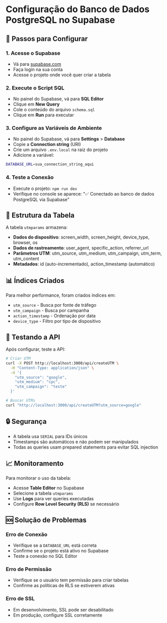 # Configuração do Banco de Dados PostgreSQL no Supabase

## 🚀 Passos para Configurar

### 1. Acesse o Supabase
- Vá para [supabase.com](https://supabase.com)
- Faça login na sua conta
- Acesse o projeto onde você quer criar a tabela

### 2. Execute o Script SQL
- No painel do Supabase, vá para **SQL Editor**
- Clique em **New Query**
- Cole o conteúdo do arquivo `schema.sql`
- Clique em **Run** para executar

### 3. Configure as Variáveis de Ambiente
- No painel do Supabase, vá para **Settings** > **Database**
- Copie a **Connection string** (URI)
- Crie um arquivo `.env.local` na raiz do projeto
- Adicione a variável:

```bash
DATABASE_URL=sua_connection_string_aqui
```

### 4. Teste a Conexão
- Execute o projeto: `npm run dev`
- Verifique no console se aparece: "✅ Conectado ao banco de dados PostgreSQL via Supabase"

## 🔧 Estrutura da Tabela

A tabela `utmparams` armazena:

- **Dados do dispositivo**: screen_width, screen_height, device_type, browser, os
- **Dados de rastreamento**: user_agent, specific_action, referrer_url
- **Parâmetros UTM**: utm_source, utm_medium, utm_campaign, utm_term, utm_content
- **Metadados**: id (auto-incrementado), action_timestamp (automático)

## 📊 Índices Criados

Para melhor performance, foram criados índices em:
- `utm_source` - Busca por fonte de tráfego
- `utm_campaign` - Busca por campanha
- `action_timestamp` - Ordenação por data
- `device_type` - Filtro por tipo de dispositivo

## 🧪 Testando a API

Após configurar, teste a API:

```bash
# Criar UTM
curl -X POST http://localhost:3000/api/createUTM \
  -H "Content-Type: application/json" \
  -d '{
    "utm_source": "google",
    "utm_medium": "cpc",
    "utm_campaign": "teste"
  }'

# Buscar UTMs
curl "http://localhost:3000/api/createUTM?utm_source=google"
```

## 🔒 Segurança

- A tabela usa `SERIAL` para IDs únicos
- Timestamps são automáticos e não podem ser manipulados
- Todas as queries usam prepared statements para evitar SQL injection

## 📈 Monitoramento

Para monitorar o uso da tabela:
- Acesse **Table Editor** no Supabase
- Selecione a tabela `utmparams`
- Use **Logs** para ver queries executadas
- Configure **Row Level Security (RLS)** se necessário

## 🆘 Solução de Problemas

### Erro de Conexão
- Verifique se a `DATABASE_URL` está correta
- Confirme se o projeto está ativo no Supabase
- Teste a conexão no SQL Editor

### Erro de Permissão
- Verifique se o usuário tem permissão para criar tabelas
- Confirme as políticas de RLS se estiverem ativas

### Erro de SSL
- Em desenvolvimento, SSL pode ser desabilitado
- Em produção, configure SSL corretamente
